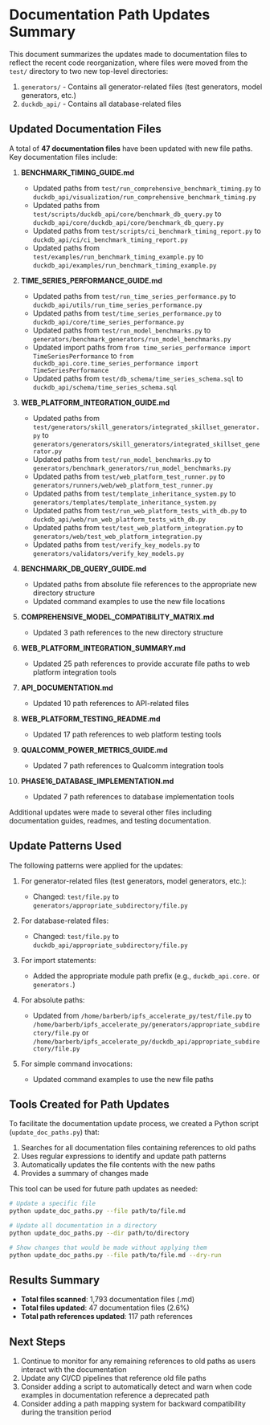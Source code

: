 # Documentation Path Updates Summary

This document summarizes the updates made to documentation files to reflect the recent code reorganization, where files were moved from the `test/` directory to two new top-level directories:

1. `generators/` - Contains all generator-related files (test generators, model generators, etc.)
2. `duckdb_api/` - Contains all database-related files

## Updated Documentation Files

A total of **47 documentation files** have been updated with new file paths. Key documentation files include:

1. **BENCHMARK_TIMING_GUIDE.md**
   - Updated paths from `test/run_comprehensive_benchmark_timing.py` to `duckdb_api/visualization/run_comprehensive_benchmark_timing.py`
   - Updated paths from `test/scripts/duckdb_api/core/benchmark_db_query.py` to `duckdb_api/core/duckdb_api/core/benchmark_db_query.py`
   - Updated paths from `test/scripts/ci_benchmark_timing_report.py` to `duckdb_api/ci/ci_benchmark_timing_report.py`
   - Updated paths from `test/examples/run_benchmark_timing_example.py` to `duckdb_api/examples/run_benchmark_timing_example.py`

2. **TIME_SERIES_PERFORMANCE_GUIDE.md**
   - Updated paths from `test/run_time_series_performance.py` to `duckdb_api/utils/run_time_series_performance.py`
   - Updated paths from `test/time_series_performance.py` to `duckdb_api/core/time_series_performance.py`
   - Updated paths from `test/run_model_benchmarks.py` to `generators/benchmark_generators/run_model_benchmarks.py`
   - Updated import paths from `from time_series_performance import TimeSeriesPerformance` to `from duckdb_api.core.time_series_performance import TimeSeriesPerformance`
   - Updated paths from `test/db_schema/time_series_schema.sql` to `duckdb_api/schema/time_series_schema.sql`

3. **WEB_PLATFORM_INTEGRATION_GUIDE.md**
   - Updated paths from `test/generators/skill_generators/integrated_skillset_generator.py` to `generators/generators/skill_generators/integrated_skillset_generator.py`
   - Updated paths from `test/run_model_benchmarks.py` to `generators/benchmark_generators/run_model_benchmarks.py`
   - Updated paths from `test/web_platform_test_runner.py` to `generators/runners/web/web_platform_test_runner.py`
   - Updated paths from `test/template_inheritance_system.py` to `generators/templates/template_inheritance_system.py`
   - Updated paths from `test/run_web_platform_tests_with_db.py` to `duckdb_api/web/run_web_platform_tests_with_db.py`
   - Updated paths from `test/test_web_platform_integration.py` to `generators/web/test_web_platform_integration.py`
   - Updated paths from `test/verify_key_models.py` to `generators/validators/verify_key_models.py`

4. **BENCHMARK_DB_QUERY_GUIDE.md**
   - Updated paths from absolute file references to the appropriate new directory structure
   - Updated command examples to use the new file locations

5. **COMPREHENSIVE_MODEL_COMPATIBILITY_MATRIX.md**
   - Updated 3 path references to the new directory structure

6. **WEB_PLATFORM_INTEGRATION_SUMMARY.md**
   - Updated 25 path references to provide accurate file paths to web platform integration tools

7. **API_DOCUMENTATION.md**
   - Updated 10 path references to API-related files

8. **WEB_PLATFORM_TESTING_README.md**
   - Updated 17 path references to web platform testing tools

9. **QUALCOMM_POWER_METRICS_GUIDE.md**
   - Updated 7 path references to Qualcomm integration tools

10. **PHASE16_DATABASE_IMPLEMENTATION.md**
    - Updated 7 path references to database implementation tools

Additional updates were made to several other files including documentation guides, readmes, and testing documentation.

## Update Patterns Used

The following patterns were applied for the updates:

1. For generator-related files (test generators, model generators, etc.):
   - Changed: `test/file.py` to `generators/appropriate_subdirectory/file.py`

2. For database-related files:
   - Changed: `test/file.py` to `duckdb_api/appropriate_subdirectory/file.py`

3. For import statements:
   - Added the appropriate module path prefix (e.g., `duckdb_api.core.` or `generators.`)

4. For absolute paths:
   - Updated from `/home/barberb/ipfs_accelerate_py/test/file.py` to `/home/barberb/ipfs_accelerate_py/generators/appropriate_subdirectory/file.py` or `/home/barberb/ipfs_accelerate_py/duckdb_api/appropriate_subdirectory/file.py`

5. For simple command invocations:
   - Updated command examples to use the new file paths

## Tools Created for Path Updates

To facilitate the documentation update process, we created a Python script (`update_doc_paths.py`) that:

1. Searches for all documentation files containing references to old paths
2. Uses regular expressions to identify and update path patterns
3. Automatically updates the file contents with the new paths
4. Provides a summary of changes made

This tool can be used for future path updates as needed:

```bash
# Update a specific file
python update_doc_paths.py --file path/to/file.md

# Update all documentation in a directory
python update_doc_paths.py --dir path/to/directory

# Show changes that would be made without applying them
python update_doc_paths.py --file path/to/file.md --dry-run
```

## Results Summary

- **Total files scanned**: 1,793 documentation files (.md)
- **Total files updated**: 47 documentation files (2.6%)
- **Total path references updated**: 117 path references

## Next Steps

1. Continue to monitor for any remaining references to old paths as users interact with the documentation
2. Update any CI/CD pipelines that reference old file paths
3. Consider adding a script to automatically detect and warn when code examples in documentation reference a deprecated path
4. Consider adding a path mapping system for backward compatibility during the transition period
